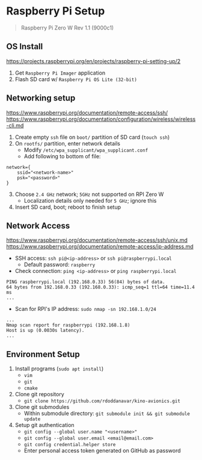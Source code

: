 # Raspberry Pi Setup

> Raspberry Pi Zero W Rev 1.1 (9000c1)

## OS Install

https://projects.raspberrypi.org/en/projects/raspberry-pi-setting-up/2

1. Get `Raspberry Pi Imager` application
2. Flash SD card w/ `Raspberry Pi OS Lite (32-bit)`

## Networking setup

https://www.raspberrypi.org/documentation/remote-access/ssh/
https://www.raspberrypi.org/documentation/configuration/wireless/wireless-cli.md

1. Create empty `ssh` file on `boot/` partition of SD card (`touch ssh`)
2. On `rootfs/` partition, enter network details
   - Modify `/etc/wpa_supplicant/wpa_supplicant.conf`
   - Add following to bottom of file:
```
network={
    ssid="<network-name>"
    psk="<password>"
}
```

3. Choose `2.4 GHz` network; `5GHz` not supported on RPI Zero W
   - Localization details only needed for `5 GHz`; ignore this
4. Insert SD card, boot; reboot to finish setup

## Network Access

https://www.raspberrypi.org/documentation/remote-access/ssh/unix.md
https://www.raspberrypi.org/documentation/remote-access/ip-address.md

 - SSH access: `ssh pi@<ip-address>` or `ssh pi@raspberrypi.local`
   - Default password: `raspberry`
 - Check connection: `ping <ip-address>` or `ping raspberrypi.local`
```
PING raspberrypi.local (192.168.0.33) 56(84) bytes of data.
64 bytes from 192.168.0.33 (192.168.0.33): icmp_seq=1 ttl=64 time=11.4 ms
...
```
 - Scan for RPI's IP address: `sudo nmap -sn 192.168.1.0/24`
```
...
Nmap scan report for raspberrypi (192.168.1.8)
Host is up (0.0030s latency).
...
```

## Environment Setup

1. Install programs (`sudo apt install`)
   - `vim`
   - `git`
   - `cmake`
2. Clone git repository
   - `git clone https://github.com/rdoddanavar/kino-avionics.git`
3. Clone git submodules
   - Within submodule directory: `git submodule init && git submodule update`
4. Setup git authentication 
   - `git config --global user.name "<username>"`
   - `git config --global user.email <email@email.com>`
   - `git config credential.helper store`
   - Enter personal access token generated on GitHub as password